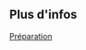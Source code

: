 ## Plus d'infos

<a class='see-also' href='preparation.html'><span class='title'>Préparation</span></a>

